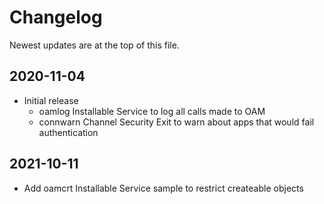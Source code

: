 # Changelog
Newest updates are at the top of this file.

## 2020-11-04 
* Initial release
  * oamlog    Installable Service to log all calls made to OAM
  * connwarn  Channel Security Exit to warn about apps that would fail authentication 

## 2021-10-11
* Add oamcrt Installable Service sample to restrict createable objects
